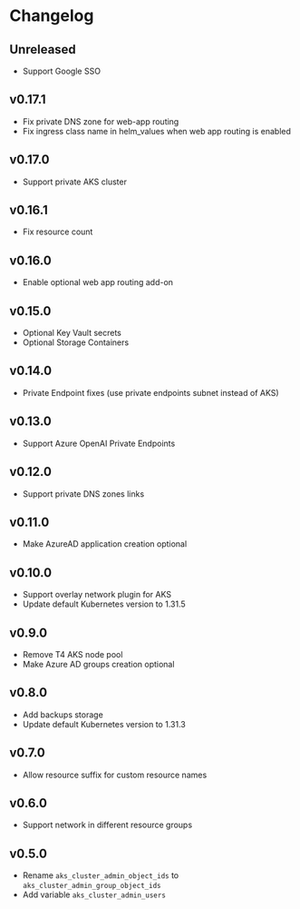 # Changelog

## Unreleased

- Support Google SSO

## v0.17.1

- Fix private DNS zone for web-app routing
- Fix ingress class name in helm_values when web app routing is enabled

## v0.17.0

- Support private AKS cluster

## v0.16.1

- Fix resource count

## v0.16.0

- Enable optional web app routing add-on

## v0.15.0

- Optional Key Vault secrets
- Optional Storage Containers

## v0.14.0

- Private Endpoint fixes (use private endpoints subnet instead of AKS)

## v0.13.0

- Support Azure OpenAI Private Endpoints

## v0.12.0

- Support private DNS zones links

## v0.11.0

- Make AzureAD application creation optional

## v0.10.0

- Support overlay network plugin for AKS
- Update default Kubernetes version to 1.31.5

## v0.9.0

- Remove T4 AKS node pool
- Make Azure AD groups creation optional

## v0.8.0

- Add backups storage
- Update default Kubernetes version to 1.31.3

## v0.7.0

- Allow resource suffix for custom resource names

## v0.6.0

- Support network in different resource groups

## v0.5.0

- Rename `aks_cluster_admin_object_ids` to `aks_cluster_admin_group_object_ids`
- Add variable `aks_cluster_admin_users`
